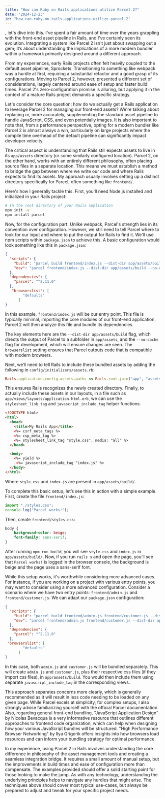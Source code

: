 ```yaml
---
title: "How can Ruby on Rails applications utilize Parcel 2?"
date: "2024-12-23"
id: "how-can-ruby-on-rails-applications-utilize-parcel-2"
---
```


, let's dive into this. I've spent a fair amount of time over the years grappling with the front-end asset pipeline in Rails, and I've certainly seen its evolution. Integrating a system like Parcel 2 isn't just about swapping out a gem; it’s about understanding the implications of a more modern bundler within a framework primarily designed around a different approach.

From my experiences, early Rails projects often felt heavily coupled to the default asset pipeline, Sprockets. Transitioning to something like webpack was a hurdle at first, requiring a substantial refactor and a good grasp of its configurations. Moving to Parcel 2, however, presented a different set of considerations, largely centered around ease of setup and faster build times. Parcel 2's zero-configuration promise is alluring, but applying it in the context of a mature Rails project demands a specific strategy.

Let's consider the core question: how do we actually get a Rails application to leverage Parcel 2 for managing our front-end assets? We're talking about replacing or, more accurately, supplementing the standard asset pipeline to handle JavaScript, CSS, and even potentially images. It is also important to note that, from a performance perspective, opting for a modern bundler like Parcel 2 is almost always a win, particularly on large projects where the compile time overhead of the default pipeline can significantly impact developer velocity.

The critical aspect is understanding that Rails still expects assets to live in its `app/assets` directory (or some similarly configured location). Parcel 2, on the other hand, works with an entirely different philosophy, often placing source files in a separate location. This means we must establish a method to bridge the gap between where we write our code and where Rails expects to find its assets. My approach usually involves setting up a distinct directory specifically for Parcel, often something like `frontend/`.

Here's how I generally tackle this. First, you'll need Node.js installed and initialized in your Rails project:

```bash
# In the root directory of your Rails application
npm init -y
npm install parcel
```

Now, for the configuration part. Unlike webpack, Parcel's strength lies in its convention over configuration. However, we still need to tell Parcel where to look for our input and where to put the output for Rails to find it. We'll use npm scripts within `package.json` to achieve this. A basic configuration would look something like this in `package.json`:

```json
{
  "scripts": {
    "build": "parcel build frontend/index.js --dist-dir app/assets/build",
    "dev": "parcel frontend/index.js --dist-dir app/assets/build --no-cache"
  },
  "dependencies": {
    "parcel": "^2.11.0"
  },
   "browserslist": [
        "defaults"
      ]
}
```

In this example, `frontend/index.js` will be our entry point. This file is typically minimal, importing the core modules of our front-end application. Parcel 2 will then analyze this file and bundle its dependencies.

The key elements here are the `--dist-dir app/assets/build` flag, which directs the output of Parcel to a subfolder in `app/assets`, and the `--no-cache` flag for development, which will ensure changes are seen. The `browserslist` setting ensures that Parcel outputs code that is compatible with modern browsers.

Next, we’ll need to tell Rails to include these bundled assets by adding the following in `config/initializers/assets.rb`:

```ruby
Rails.application.config.assets.paths << Rails.root.join("app", "assets", "build").to_s
```

This ensures Rails recognizes the newly created directory. Finally, to actually include these assets in our layouts, in a file such as `app/views/layouts/application.html.erb`, we can use the `stylesheet_link_tag` and `javascript_include_tag` helper functions:

```html
<!DOCTYPE html>
<html>
  <head>
    <title>My Rails App</title>
    <%= csrf_meta_tags %>
    <%= csp_meta_tag %>
    <%= stylesheet_link_tag "style.css", media: "all" %>
  </head>

  <body>
    <%= yield %>
     <%= javascript_include_tag "index.js" %>
  </body>
</html>
```

Where `style.css` and `index.js` are present in `app/assets/build/`.

To complete this basic setup, let’s see this in action with a simple example. First, create the file `frontend/index.js`:

```javascript
import "./styles.css";
console.log("Parcel works!");
```

Then, create `frontend/styles.css`:

```css
body {
    background-color: beige;
    font-family: sans-serif;
}
```

After running `npm run build`, you will see `style.css` and `index.js` in `app/assets/build/`.
Now, if you run `rails s` and open the page, you’ll see that `Parcel works!` is logged in the browser console, the background is beige and the page uses a sans-serif font.

While this setup works, it's worthwhile considering more advanced cases. For instance, if you are working on a project with various entry points, you may want to consider using a more advanced configuration. Consider a scenario where we have two entry points: `frontend/admin.js` and `frontend/customer.js`. We can adapt our `package.json` configuration:

```json
{
  "scripts": {
    "build": "parcel build frontend/admin.js frontend/customer.js --dist-dir app/assets/build",
    "dev": "parcel frontend/admin.js frontend/customer.js --dist-dir app/assets/build --no-cache"
  },
  "dependencies": {
    "parcel": "^2.11.0"
  },
 "browserslist": [
        "defaults"
      ]
}
```

In this case, both `admin.js` and `customer.js` will be bundled separately. This will create `admin.js` and `customer.js`, plus their respective css files (if they import css files), in `app/assets/build`. You would then include them using separate `javascript_include_tag` in the corresponding views.

This approach separates concerns more clearly, which is generally recommended as it will result in less code needing to be loaded on any given page.
While Parcel excels at simplicity, for complex setups, I also strongly advise familiarizing yourself with the official Parcel documentation. Also, regarding general front-end bundling, "JavaScript Application Design" by Nicolas Bevacqua is a very informative resource that outlines different approaches to frontend code organization, which can help when designing how your various JavaScript bundles will be structured. "High Performance Browser Networking" by Ilya Grigorik offers insights into how browsers load resources and can inform your bundling strategy for optimal performance.

In my experience, using Parcel 2 in Rails involves understanding the core difference in philosophy of the asset management tools and creating a seamless integration bridge. It requires a small amount of manual setup, but the improvements in build times and ease of configuration more than compensate. The examples provided should offer a solid starting point for those looking to make the jump. As with any technology, understanding the underlying principles helps to navigate any hurdles that might arise. The techniques above should cover most typical use-cases, but always be prepared to adjust and tweak for your specific project needs.
